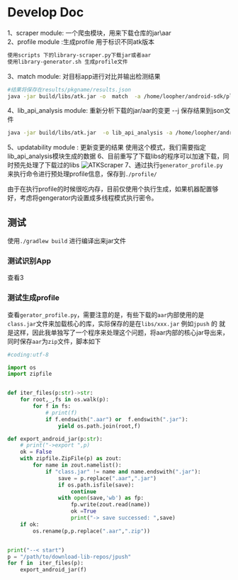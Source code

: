 # Develop Doc
1、scraper module: 一个爬虫模块，用来下载仓库的jar\aar  
2、profile module :生成profile 用于标识不同atk版本
```sh
使用scripts 下的library-scraper.py下载jar或者aar
使用library-generator.sh 生成profile文件
```

3、match module: 对目标app进行对比并输出检测结果
```sh
#结果将保存在results/pkgname/results.json
java -jar build/libs/atk.jar -o  match  -a /home/loopher/android-sdk/platforms/android-30/android.jar -p ./LibScout-Profiles/  bb.apk -j results
```

4、lib_api_analysis  module: 重新分析下载的jar/aar的变更  --j 保存结果到json文件

```sh
java -jar build/libs/atk.jar  -o lib_api_analysis -a /home/loopher/android-sdk/platforms/android-30/android.jar -j sdk_profiles scripts/my-lib-repo/

```
5、updatability module : 更新变更的结果 使用这个模式，我们需要指定lib_api_analysis模块生成的数据
6、目前重写了下载libs的程序可以加速下载，同时预先处理了下载过的libs ![ATKScraper](https://github.com/BiteFoo/ATKScraper)
7、通过执行`generator_profile.py` 来执行命令进行预处理profile信息，保存到`./profile/`

由于在执行profile的时候很吃内存，目前仅使用个执行生成，如果机器配置够好，考虑将gengerator内设置成多线程模式执行密令。

## 测试
使用`./gradlew build` 进行编译出来jar文件
### 测试识别App
查看3
### 测试生成profile
查看`gerator_profile.py`，需要注意的是，有些下载的`aar`内部使用的是`class.jar`文件来加载核心的库，实际保存的是在`libs/xxx.jar` 例如`jpush` 的
就是这样，因此我单独写了一个程序来处理这个问题，将aar内部的核心jar导出来，同时保存`aar`为`zip`文件，脚本如下
```python
#coding:utf-8

import os
import zipfile 


def iter_files(p:str)->str:
	for root,_,fs in os.walk(p):
		for f in fs:
			# print(f)
			if f.endswith(".aar") or  f.endswith(".jar"):
				yield os.path.join(root,f)

def export_android_jar(p:str):
	# print("->export ",p)
	ok = False 
	with zipfile.ZipFile(p) as zout:
		for name in zout.namelist():
			if "class.jar" != name and name.endswith(".jar"):
				save = p.replace(".aar",".jar")
				if os.path.isfile(save):
					continue
				with open(save,'wb') as fp:
					fp.write(zout.read(name))
					ok =True 
					print("-> save successed: ",save)
	if ok:
		os.rename(p,p.replace(".aar",".zip"))


print("--< start")
p = "/path/to/download-lib-repos/jpush"
for f in  iter_files(p):
	export_android_jar(f)
```
